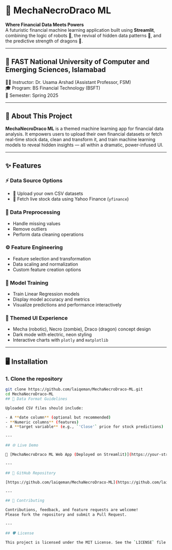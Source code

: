 # 🐉 MechaNecroDraco ML

**Where Financial Data Meets Powers**  
A futuristic financial machine learning application built using **Streamlit**, combining the logic of robots 🤖, the revival of hidden data patterns 🧟, and the predictive strength of dragons 🐉.

---

## 📍 FAST National University of Computer and Emerging Sciences, Islamabad  
👨‍🏫 Instructor: Dr. Usama Arshad (Assistant Professor, FSM)  
🎓 Program: BS Financial Technology (BSFT)  
📅 Semester: Spring 2025  

---

## 📌 About This Project

**MechaNecroDraco ML** is a themed machine learning app for financial data analysis. It empowers users to upload their own financial datasets or fetch real-time stock data, clean and transform it, and train machine learning models to reveal hidden insights — all within a dramatic, power-infused UI.

---

## ✨ Features

### ⚡ Data Source Options
- 📁 Upload your own CSV datasets
- 🔗 Fetch live stock data using Yahoo Finance (`yfinance`)

### 🧹 Data Preprocessing
- Handle missing values
- Remove outliers
- Perform data cleaning operations

### ⚙️ Feature Engineering
- Feature selection and transformation
- Data scaling and normalization
- Custom feature creation options

### 🧠 Model Training
- Train Linear Regression models
- Display model accuracy and metrics
- Visualize predictions and performance interactively

### 🔮 Themed UI Experience
- Mecha (robotic), Necro (zombie), Draco (dragon) concept design
- Dark mode with electric, neon styling
- Interactive charts with `plotly` and `matplotlib`

---

## 🖥️ Installation

### 1. Clone the repository

```bash
git clone https://github.com/laiqeman/MechaNecroDraco-ML.git
cd MechaNecroDraco-ML
## 📂 Data Format Guidelines

Uploaded CSV files should include:

- A **date column** (optional but recommended)
- **Numeric columns** (features)
- A **target variable** (e.g., `'Close'` price for stock predictions)

---

## 🌐 Live Demo

🔗 [MechaNecroDraco ML Web App (Deployed on Streamlit)](https://your-streamlit-app-link-here)

---

## 🔗 GitHub Repository

[https://github.com/laiqeman/MechaNecroDraco-ML](https://github.com/laiqeman/MechaNecroDraco-ML)

---

## 🤝 Contributing

Contributions, feedback, and feature requests are welcome!  
Please fork the repository and submit a Pull Request.

---

## 🛡️ License

This project is licensed under the MIT License. See the `LICENSE` file for details.
